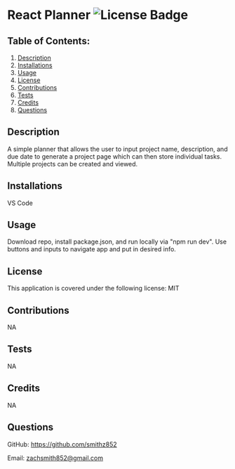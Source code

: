 # React Planner ![License Badge](https://img.shields.io/badge/License-MIT-blue)
  
## Table of Contents:
  1. [Description](#description)
  2. [Installations](#installations)
  3. [Usage](#usage)
  4. [License](#license)
  5. [Contributions](#contributions)
  6. [Tests](#tests)
  7. [Credits](#credits)
  8. [Questions](#questions)

## Description

A simple planner that allows the user to input project name, description, and due date to generate a project page which can then store individual tasks. Multiple projects can be created and viewed.

## Installations

VS Code

## Usage

Download repo, install package.json, and run locally via "npm run dev". Use buttons and inputs to navigate app and put in desired info.

## License

This application is covered under the following license: MIT

    
## Contributions

NA

## Tests

NA

## Credits

NA

## Questions

GitHub: https://github.com/smithz852
  
Email: zachsmith852@gmail.com

